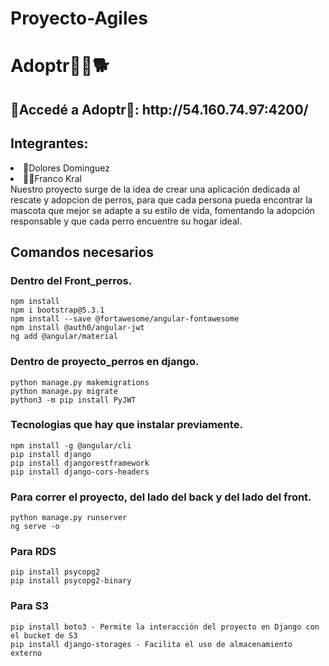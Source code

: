 # Proyecto-Agiles
<h1>Adoptr🐩🐶🐕</h1>
<h2>🐾Accedé a Adoptr🐾: http://54.160.74.97:4200/ <h2>
<h2>Integrantes:</h2> 
<li>🙋Dolores Dominguez</li>
<li>🙋‍♂️Franco Kral</li>
Nuestro proyecto surge de la idea de crear una aplicación dedicada al rescate y adopcion de perros, para que cada persona pueda encontrar la mascota que mejor se adapte a su estilo de vida, fomentando la adopción responsable y que cada perro encuentre su hogar ideal.

<h2>Comandos necesarios</h2>

### Dentro del Front_perros.

```
npm install
npm i bootstrap@5.3.1
npm install --save @fortawesome/angular-fontawesome
npm install @auth0/angular-jwt
ng add @angular/material

```

### Dentro de proyecto_perros en django.

```
python manage.py makemigrations
python manage.py migrate
python3 -m pip install PyJWT

```
### Tecnologias que hay que instalar previamente.

```
npm install -g @angular/cli
pip install django
pip install djangorestframework
pip install django-cors-headers

```

### Para correr el proyecto, del lado del back y del lado del front.

```
python manage.py runserver
ng serve -o

```
### Para RDS
```
pip install psycopg2 
pip install psycopg2-binary
```
### Para S3
```
pip install boto3 - Permite la interacción del proyecto en Django con el bucket de S3
pip install django-storages - Facilita el uso de almacenamiento externo

```
